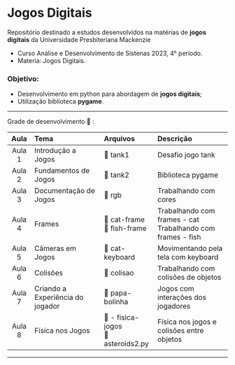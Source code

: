 # Jogos Digitais

Repositório destinado a estudos desenvolvidos na matérias de **jogos digitais** da Universidade Presbiteriana Mackenzie
- Curso Análise e Desenvolvimento de Sistenas 2023, 4° período.
- Materia: Jogos Digitais.

### Objetivo:

* Desenvolvimento em python para abordagem de **jogos digitais**;
* Utilização biblioteca **pygame**.

---

Grade de desenvolvimento :bug: :

| Aula | Tema | Arquivos | Descrição |
| :---:|:---|:--- |:---|
| Aula 1 | Introdução a Jogos |📁 tank1 | Desafio jogo tank |
|Aula 2 | Fundamentos de Jogos |📁 tank2 | Biblioteca pygame |
|Aula 3| Documentação de Jogos|📁 rgb | Trabalhando com cores |
|Aula 4 | Frames|📁 cat-frame <br>📁 fish-frame </br>|Trabalhando com frames - cat <br>Trabalhando com frames - fish</br>|
|Aula 5 | Câmeras em Jogos|📁 cat-keyboard| Movimentando pela tela com keyboard |
|Aula 6 | Colisões|📁 colisao| Trabalhando com colisões de objetos|
| Aula 7 | Criando a Experiência do jogador|📁 papa-bolinha| Jogos com interações dos jogadores |
| Aula 8 | Física nos Jogos | 📁 - fisica-jogos<br> :snake: asteroids2.py </br> | Física nos jogos e colisões entre objetos |

---
